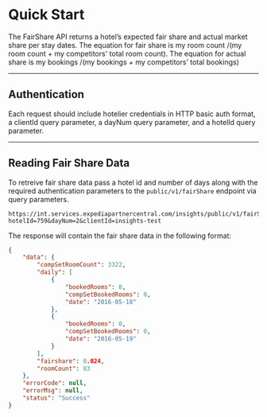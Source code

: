 # Quick Start

The FairShare API returns a hotel’s expected fair share and actual market share per stay dates. 
The equation for fair share is my room count /(my room count + my competitors' total room count). 
The equation for actual share is my bookings /(my bookings + my competitors’ total bookings)

----

## Authentication
Each request should include hotelier credentials in HTTP basic auth format, a clientId query parameter, a dayNum query parameter, and a hotelId query parameter.

----

## Reading Fair Share Data

To retreive fair share data pass a hotel id and number of days along with the required authentication parameters to the ```public/v1/fairShare``` endpoint via query parameters.  

```
https://int.services.expediapartnercentral.com/insights/public/v1/fairShare?hotelId=759&dayNum=2&clientId=insights-test
```

The response will contain the fair share data in the following format: 

```JSON
{
    "data": {
        "compSetRoomCount": 3322,
        "daily": [
            {
                "bookedRooms": 0,
                "compSetBookedRooms": 0,
                "date": "2016-05-18"
            },
            {
                "bookedRooms": 0,
                "compSetBookedRooms": 0,
                "date": "2016-05-19"
            }
        ],
        "fairshare": 0.024,
        "roomCount": 83
    },
    "errorCode": null,
    "errorMsg": null,
    "status": "Success"
}
```